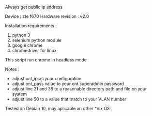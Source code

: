 Always get public ip address

Device : zte f670 
Hardware revision : v2.0

Installation requirements :
1. python 3
2. selenium python module
3. google chrome
4. chromedriver for linux

This script run chrome in headless mode

Notes :
- adjust ont_ip as your configuration
- adjust ont_pass value to your ont superadmin password
- adjust line 21 and 38 to a reasonable directory path and file on your system
- adjust line 50 to a value that match to your VLAN number

Tested on Debian 10, may aplicable on other *nix OS
